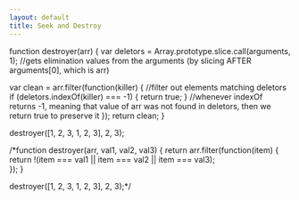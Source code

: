 ```yaml
---
layout: default
title: Seek and Destroy
---
```

function destroyer(arr) {
  var deletors = Array.prototype.slice.call(arguments, 1); //gets elimination values from the arguments (by slicing AFTER arguments[0], which is arr)

  var clean = arr.filter(function(killer) { //filter out elements matching deletors
    if (deletors.indexOf(killer) === -1) {
      return true;
    } //whenever indexOf returns -1, meaning that value of arr was not found in deletors, then we return true to preserve it
  });
  return clean;
}

destroyer([1, 2, 3, 1, 2, 3], 2, 3);

/*function destroyer(arr, val1, val2, val3) {
  return arr.filter(function(item) {    
    return !(item === val1 || item === val2 || item === val3);    
  });
}

destroyer([1, 2, 3, 1, 2, 3], 2, 3);*/
